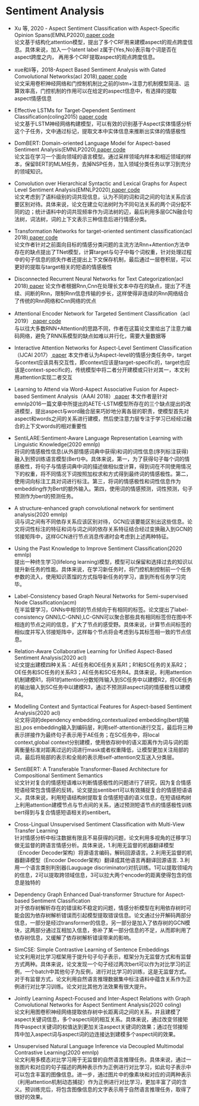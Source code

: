 # Sentiment Analysis

- Xu 等, 2020 - Aspect Sentiment Classification with Aspect-Specific Opinion Spans(EMNLP2020)<a href="https://www.aclweb.org/anthology/2020.emnlp-main.288/"> paper</a><a href="https://github.com/xuuuluuu/Aspect-Sentiment-Classification"> code</a><br/>
论文基于结构化attention模型，提出了多个CRF用来建模aspect的观点跨度信息。具体来说，加入一个latent label z属于{Yes,No}表示每个词是否在 aspect跨度之内，
再用多个CRF提取aspect的观点跨度信息。

- xue和li等，2018-Aspect Based Sentiment Analysis with Gated Convolutional Networks(acl 2018)<a href="https://www.aclweb.org/anthology/P18-1234/"> paper</a><a href=" https://github.com/wxue004cs/GCAE"> code</a><br/>
论文采用卷积神经网络和门控制机制比之前的lstm+注意力机制模型简洁、运算效率高，门控机制的作用可以在给定的aspect信息中，有选择的提取aspect情感信息

- Effective LSTMs for Target-Dependent Sentiment Classification(coling2015) <a href="https://arxiv.org/pdf/1512.01100v2.pdf"> paper</a><a href="http://ir.hit.edu.cn/~dytang/ "> code</a><br/>
论文基于LSTM神经网络构建模型，可以有效的识别基于Aspect实体情感分析这个子任务，文中通过标记，提取文本中实体信息来推断出实体的情感极性

- DomBERT: Domain-oriented Language Model for Aspect-based Sentiment Analysis(EMNLP2020)<a href="https://www.aclweb.org/anthology/2020.findings-emnlp.156/"> paper</a><a href="https://github.com/howardhsu/BERT-for-RRC-ABSA"> code</a><br/>
论文旨在学习一个面向领域的语言模型。通过采样领域内样本和相近领域的样本，保留BERT的MLM任务，去掉NSP任务，加入领域分类任务以学习到充分的领域知识。

- Convolution over Hierarchical Syntactic and Lexical Graphs for Aspect Level Sentiment Analysis(EMNLP2020)<a href="https://www.aclweb.org/anthology/2020.emnlp-main.286/"> paper</a><a href="https://github.com/NLPWM-WHU/BiGCN"> code</a><br/>
论文考虑到了语料级别的词共现信息，认为不同的词和词之间的句法关系应该要区别对待。具体来说，论文在建立句法树时为不同句法关系的两个词分配不同的边；统计语料中的词共现频率作为词法树的辺，最后利用多层GCN融合句法树，词法树，词的上下文表示三种信息后进行情感分类。

- Transformation Networks for target-oriented sentiment classification(acl 2018)<a href="https://ai.tencent.com/ailab/media/publications/acl/Transformation_Networks_for_Target-Oriented_Sentiment_Classification.pdf"> paper</a><a href="https://github.com/lixin4ever/TNet"> code</a><br/>
论文作者针对之前面向目标的情感分类问题的主流方法Rnn+Attention方法中存在的缺点提出了TNet模型，计算target与句子中每个词权重，针对处理过程中的句子信息的损失作者还提出上下文保存机制，最后通过一层卷积层，可以更好的提取与target相关的短语的情感极性

- Disconnected Recurrent Neural Networks for Text Categorization(acl 2018)<a href="https://www.aclweb.org/anthology/P18-1215.pdf"> paper</a>
论文作者根据Rnn,Cnn在处理长文本中存在的缺点，提出了不连续、间断的Rnn，限制Rnn信息传输的步长，这样使得非连续的Rnn网络结合了传统的Rnn网络和Cnn网络的优点

- Attentional Encoder Network for Targeted Sentiment Classification（acl 2019）<a href="https://arxiv.org/pdf/1902.09314.pdf"> paper</a><a href="https://github.com/
songyouwei/ABSA-PyTorch/tree/aen."> code</a><br/>
与以往大多数RNN+Attention的思路不同，作者在这篇论文里给出了注意力编码网络，避免了RNN系模型的缺点如难以并行化，需要大量数据等

- Interactive Attention Networks for Aspect-Level Sentiment Classification（IJCAI 2017）<a href="https://arxiv.org/pdf/1709.00893.pdf"> paper</a> 
本文作者认为Aspect-level的情感分类任务中，target与context应该具有交互性，即context应该是target-specific的，target也应该是context-specific的，传统模型中将二者分开建模或只针对其一，本文利用attention实现二者交互

- Learning to Attend via Word-Aspect Associative Fusion for Aspect-based Sentiment Analysis（AAAI 2018）<a href = "https://arxiv.org/abs/1712.05403"> paper</a>
本文作者是针对emnlp2016一篇文章中所提出的AETE-LSTM模型所存在的三个缺点提出的改进模型，提出aspect与word融合层来巧妙地分离各层的职责，使模型首先对aspect和words之间的关系进行建模，然后使注意力层专注于学习已经经过融合的上下文words的相对重要性

- SentiLARE:Sentiment-Aware Language Representation Learning with Linguistic Knowledge(2020 emnlp)<br/>
将词的情感极性信息(从外部情感词典中获得)和词的词性信息(序列标注获得)融入到预训练语言模型(Bert)中。具体来说，第一，为了获得句子每个词的情感极性，将句子与情感词典中词的描述做相似度计算，得到词在不同使用情况下的权重，将不同情况下词按照加权求和方式得到最终词的情感极性。第二，使用词向标注工具对词进行标注。第三，将词的情感极性和词性信息作为embedding作为Bert的额外输入。第四，使用词的情感预测，词性预测，句子预测作为bert的预测任务。

- A structure-enhanced graph convolutional network for sentiment analysis(2020 emnlp)<br/>
词与词之间有不同依存关系应该区别对待，GCN应该要能区别出这些信息。论文将词性标注的特征和词与词之间的依存关系特征结合经过变换融入到GCN的邻接矩阵中，这样GCN进行节点消息传递时会考虑到上述两种特征。

- Using the Past Knowledge to Improve Sentiment Classification(2020 emnlp)<br/>
提出一种终生学习(lifelong learning)模型，模型可以保留和选择过去的知识以提升新任务的性能。具体来说，在学习新任务时，将门控机制控制前一个任务参数的流入，使用知识蒸馏的方式指导新任务的学习，直到所有任务学习完毕。

- Label-Consistency based Graph Neural Networks for Semi-supervised Node Classification(acm)<br/>
在半监督学习，GNNs中相邻的节点倾向于有相同的标签。论文提出了label-consistency GNN(LC-GNN),LC-GNN可以聚合那些具有相同标签但在图中不相连的节点之间的信息，扩大了节点的感受野。具体来说，计算节点间标签的相似度并写入邻接矩阵中，这样每个节点将会考虑到与其标签相一致的节点信息。

- Relation-Aware Collaborative Learning for Unified Aspect-Based Sentiment Analysis(2020 acl)<br/>
论文提出建模四种关系：AE任务和OE任务关系R1；R1和SC任务的关系R2；OE任务和SC任务的关系R3；AE任务和SC任务R4。具体来说，利用attention机制建模R1，将R1的attention分数矩阵输入到SC任务中以建模R2，将OE任务的输出输入到SC任务中以建模R3，通过不预测非aspect词的情感极性以建模R4。

- Modelling Context and Syntactical Features for Aspect-based Sentiment Analysis(2020 acl)<br/>
论文将词的dependency embedding,contextualized embedding(bert的输出),pos embedding输入到编码层，利用self-attention进行交互，最后将三种表示拼接作为最终句子表示用于AE任务；在SC任务中，将local context,global context分别建模，使用依存树中的语义距离作为词与词的距离衡量标准对距离过远的词进行mask或者权重降低，让模型更加关注局部的词，最后将局部的表示和全局的表示用self-attention交互送入分类层。

- SentiBERT: A Transferable Transformer-Based Architecture for Compositional Sentiment Semantics<br/>
论文针对复合的情感短语难以判断情感极性的问题进行了研究，因为复合情感短语经常包含情感的反转。论文提出sentibert可以有效捕捉复合的情感短语语义。具体来说，利用短语结构树提取复合情感短语的语义信息，在短语结构树上利用attention建模节点与节点间的关系，通过预测短语节点的情感极性训练bert得到与复合情感短语相关的sentibert。

- Cross-Lingual Unsupervised Sentiment Classification with Multi-View Transfer Learning<br/>
针对情感分析中标注数据有限且不易获得的问题，论文利用多视角的迁移学习做无监督的跨语言情感分析。具体来说，1.利用无监督的机器翻译模型（Encoder Decoder架构）将源语言编码，解码回源语言。2.利用无监督的机器翻译模型（Encoder Decoder架构）翻译成其他语言再翻译回源语言. 3.利用一个语言类别判别器(Lauguage discriminator)对抗训练。1可以提取领域内的信息，2可以提取跨领域信息，3可以拉大两个encoder的距离使得包含的信息是独特的

- Dependency Graph Enhanced Dual-transformer Structure for Aspect-based Sentiment Classification<br/>
对于依存树解析存在的错误和不稳定的问题，情感分析模型在利用依存树时可能会因为依存树解析错误而引起模型提取错误信息。论文通过分开解码两部分信息，一部分是经过transformer的信息，另一部分是加入了依存树的GCN模块，这两部分通过互相加入信息，弥补了某一部分信息的不足，从而即利用了依存树信息，又缓解了依存树解析错误带来的影响。

- SimCSE: Simple Contrastive Learning of Sentence Embeddings<br/>
论文利用对比学习框架用于提升句子句子表示，框架分为无监督方式和有监督方式两种。具体来说，论文发现一个句子经过两次bert可以作为对比学习的正例，一个batch中其他句子为反例，进行对比学习的训练，这是无监督方式。对于有监督方式，论文利用自然语言推理数据集中标注语料中蕴含关系作为正例进行对比学习训练。论文对比其他方法效果有很大提升。

- Jointly Learning Aspect-Focused and Inter-Aspect Relations with Graph Convolutional Networks for Aspect Sentiment Analysis(2020 coling)<br/>
论文利用图卷积神经网络提取依存树中长距离词之间的关系，并且建模了aspect关键词信息，多个aspect间的相互关系。具体来说，通过改变邻接矩阵中aspect关键词的权值达到更加关注aspect关键词的效果；通过在邻接矩阵中加入aspect词与aspect词的边连接达到建模多个aspect间的效果。

- Unsupervised Natural Language Inference via Decoupled Multimodal Contrastive Learning(2020 emnlp)<br/>
论文利用多模态对比学习用于无监督的自然语言推理任务。具体来说，通过一张图片和对应的句子描述的两种表示作为正例进行对比学习，如此句子表示中可以包含丰富的图像信息。进一步，通过图片中的像素块和对应的词两种表示（利用attention机制动态捕捉）作为正例进行对比学习，更加丰富了词的含义。预训练完后，将包含图像信息的文字表示用于自然语言推理任务，取得了很好的效果。
